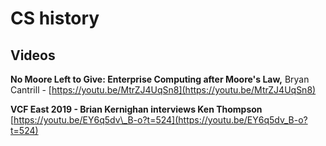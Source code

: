 # CS history

## Videos

**No Moore Left to Give: Enterprise Computing after Moore's Law,** Bryan Cantrill - [https://youtu.be/MtrZJ4UqSn8](https://youtu.be/MtrZJ4UqSn8)

**VCF East 2019 - Brian Kernighan interviews Ken Thompson** [https://youtu.be/EY6q5dv\_B-o?t=524](https://youtu.be/EY6q5dv_B-o?t=524)

